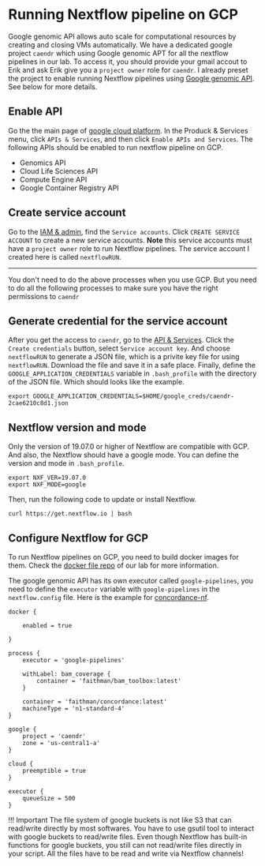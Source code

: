 # Running Nextflow pipeline on GCP

Google genomic API allows auto scale for computational resources by creating and closing VMs automatically. We have a dedicated google project `caendr` which using Google genomic APT for all the nextflow pipelines in our lab. To access it, you should provide your gmail accout to Erik and ask Erik give you a `project owner` role for `caendr`. I already preset the project to enable running Nextflow pipelines using [Google genomic API](https://cloud.google.com/life-sciences/docs/how-tos/migration). See below for more details.

## Enable API

Go the the main page of [google cloud platform](https://console.cloud.google.com/home/dashboard?project=caendr). In the Produck & Services menu, click `APIs & Services`, and then click `Enable APIs and Services`. The following APIs should be enabled to run nextflow pipeline on GCP.

* Genomics API
* Cloud Life Sciences API
* Compute Engine API
* Google Container Registry API

## Create service account

Go to the [IAM & admin](https://console.cloud.google.com/iam-admin/serviceaccounts?project=caendr), find the `Service accounts`. Click `CREATE SERVICE ACCOUNT` to create a new service accounts. **Note** this service accounts must have a `project owner` role to run Nextflow pipelines. The service account I created here is called `nextflowRUN`.

---
You don't need to do the above processes when you use GCP. But you need to do all the following processes to make sure you have the right permissions to `caendr`


## Generate credential for the service account

After you get the access to `caendr`, go to the [API & Services](https://console.cloud.google.com/apis/credentials?project=caendr). Click the `Create credentials` button, select `Service account key`. And choose `nextflowRUN` to generate a JSON file, which is a privite key file for using `nextflowRUN`. Download the file and save it in a safe place. Finally, define the `GOOGLE_APPLICATION_CREDENTIALS` variable in `.bash_profile` with the directory of the JSON file. Which should looks like the example.

```
export GOOGLE_APPLICATION_CREDENTIALS=$HOME/google_creds/caendr-2cae6210c8d1.json
```

## Nextflow version and mode

Only the version of 19.07.0 or higher of Nextflow are compatible with GCP. And also, the Nextflow should have a google mode. You can define the version and mode in `.bash_profile`.

```
export NXF_VER=19.07.0
export NXF_MODE=google
```

Then, run the following code to update or install Nextflow.

```
curl https://get.nextflow.io | bash
```

## Configure Nextflow for GCP

To run Nextflow pipelines on GCP, you need to build docker images for them. Check the [docker file repo](https://github.com/AndersenLab/dockerfile) of our lab for more information.

The google genomic API has its own executor called `google-pipelines`, you need to define the `executor` variable with `google-pipelines` in the `nextflow.config` file. Here is the example for [concordance-nf](http://andersenlab.org/dry-guide/pipeline-concordance/).

```
docker {

    enabled = true

}

process {
    executor = 'google-pipelines'

    withLabel: bam_coverage {
        container = 'faithman/bam_toolbox:latest'
    }

    container = 'faithman/concordance:latest'
    machineType = 'n1-standard-4'
}

google {
    project = 'caendr'
    zone = 'us-central1-a'
}

cloud {
	preemptible = true
}

executor {
    queueSize = 500
}
```

!!! Important
    The file system of google buckets is not like S3 that can read/write directly by most softwares. You have to use gsutil tool to interact with google buckets to read/write files. Even though Nextflow has built-in functions for google buckets, you still can not read/write files directly in your script. All the files have to be read and write via Nextflow channels!

    

